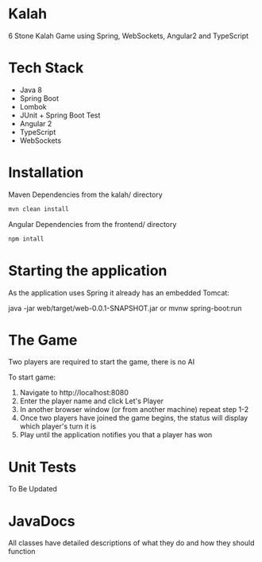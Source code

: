# Kalah
6 Stone Kalah Game using Spring, WebSockets, Angular2 and TypeScript

# Tech Stack
* Java 8
* Spring Boot
* Lombok
* JUnit + Spring Boot Test
* Angular 2
* TypeScript
* WebSockets

# Installation

Maven Dependencies from the kalah/ directory
```bash
mvn clean install
```
Angular Dependencies from the frontend/ directory
```bash
npm intall
```

# Starting the application
As the application uses Spring it already has an embedded Tomcat:

java -jar web/target/web-0.0.1-SNAPSHOT.jar or mvnw spring-boot:run

# The Game
Two players are required to start the game, there is no AI

To start game:
1. Navigate to http://localhost:8080
2. Enter the player name and click Let's Player 
3. In another browser window (or from another machine) repeat step 1-2
4. Once two players have joined the game begins, the status will display which player's turn it is
5. Play until the application notifies you that a player has won

# Unit Tests 
To Be Updated

# JavaDocs
All classes have detailed descriptions of what they do and how they should function
